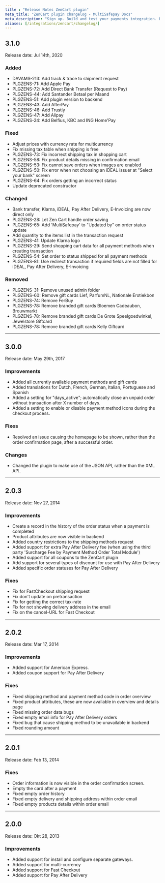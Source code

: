 ```yaml
---
title : "Release Notes ZenCart plugin"
meta_title: "ZenCart plugin changelog - MultiSafepay Docs"
meta_description: "Sign up. Build and test your payments integration. Explore our products and services. Use our API Reference, SDKs, and wrappers. Get support."
aliases: [/integrations/zencart/changelog/]
---
```


## 3.1.0
Release date: Jul 14th, 2020

### Added
+ DAVAMS-213: Add track & trace to shipment request
+ PLGZENS-71: Add Apple Pay
+ PLGZENS-72: Add Direct Bank Transfer (Request to Pay)
+ PLGZENS-44: Add Santander Betaal per Maand
+ PLGZENS-51: Add plugin version to backend
+ PLGZENS-43: Add AfterPay
+ PLGZENS-46: Add Trustly
+ PLGZENS-47: Add Alipay
+ PLGZENS-24: Add Belfius, KBC and ING Home'Pay

### Fixed 
+ Adjust prices with currency rate for multicurrency
+ Fix missing tax table when shipping is free
+ PLGZENS-73: Fix incorrect shipping tax in shopping cart
+ PLGZENS-58: Fix product details missing in confirmation email
+ PLGZENS-53: Fix cannot save orders when images are enabled
+ PLGZENS-50: Fix error when not choosing an iDEAL issuer at "Select your bank" screen
+ PLGZENS-64: Fix orders getting an incorrect status
+ Update deprecated constructor

### Changed
+ Bank transfer, Klarna, iDEAL, Pay After Delivery, E-Invoicing are now direct only
+ PLGZENS-28: Let Zen Cart handle order saving
+ PLGZENS-65: Add 'MultiSafepay' to "Updated by" on order status update
+ Add quantity to the items list in the transaction request
+ PLGZENS-41: Update Klarna logo
+ PLGZENS-29: Send shopping cart data for all payment methods when creating transaction
+ PLGZENS-54: Set order to status shipped for all payment methods
+ PLGZENS-81: Use redirect transaction if required fields are not filled for iDEAL, Pay After Delivery, E-Invoicing

### Removed
+ PLGZENS-31: Remove unused admin folder
+ PLGZENS-60: Remove gift cards Lief, ParfumNL, Nationale Erotiekbon
+ PLGZENS-74: Remove FerBuy
+ PLGZENS-78: Remove branded gift cards Bloemen Cadeaubon, Brouwmarkt
+ PLGZENS-78: Remove branded gift cards De Grote Speelgoedwinkel, Jewelstore Giftcard
+ PLGZENS-78: Remove branded gift cards Kelly Giftcard

***

## 3.0.0
Release date: May 29th, 2017
### Improvements
+ Added all currently available payment methods and gift cards
+ Added translations for Dutch, French, German, Italian, Portuguese and Spanish
+ Added a setting for "days_active"; automatically close an unpaid order without transaction after X number of days.
+ Added a setting to enable or disable payment method icons during the checkout process.

### Fixes
+ Resolved an issue causing the homepage to be shown, rather than the order confirmation page, after a successful order.

### Changes
+ Changed the plugin to make use of the JSON API, rather than the XML API.

***

## 2.0.3
Release date: Nov 27, 2014
### Improvements
+ Create a record in the history of the order status when a payment is completed
+ Product attributes are now visible in backend
+ Added country restrictions to the shipping methods request
+ Added support for extra Pay After Delivery fee (when using the third party 'Surcharge Fee by Payment Method Order Total Module')
+ Added support for all coupons to the ZenCart plugin
+ Add support for several types of discount for use with Pay After Delivery
+ Added specific order statuses for Pay After Delivery

### Fixes
+ Fix for FastCheckout shipping request
+ Fix don't update on pretransaction
+ Fix for getting the correct tax-rate
+ Fix for not showing delivery address in the email
+ Fix on the cancel-URL for Fast Checkout

***

## 2.0.2
Release date: Mar 17, 2014
### Improvements
+ Added support for American Express.
+ Added coupon support for Pay After Delivery

### Fixes
+ Fixed shipping method and payment method code in order overview
+ Fixed product attributes, these are now available in overview and details page
+ Fixed missing order data bugs
+ Fixed empty email info for Pay After Delivery orders
+ Fixed bug that cause shipping method to be unavailable in backend
+ Fixed rounding amount

***

## 2.0.1
Release date: Feb 13, 2014
### Fixes
+ Order information is now visible in the order confirmation screen.
+ Empty the card after a payment
+ Fixed empty order history
+ Fixed empty delivery and shipping address within order email
+ Fixed empty products details within order email

***

## 2.0.0
Release date: Okt 28, 2013
### Improvements
+ Added support for install and configure separate gateways.
+ Added support for multi-currency
+ Added support for Fast Checkout
+ Added support for Pay After Delivery
